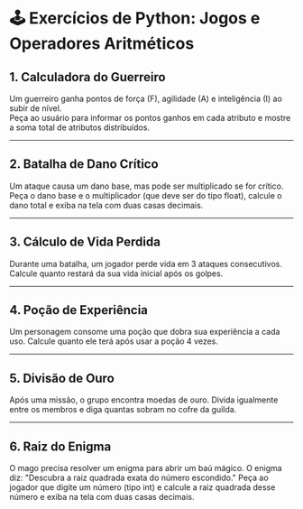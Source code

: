 
# 🕹️ Exercícios de Python: Jogos e Operadores Aritméticos

## 1. Calculadora do Guerreiro
Um guerreiro ganha pontos de força (F), agilidade (A) e inteligência (I) ao subir de nível.  
Peça ao usuário para informar os pontos ganhos em cada atributo e mostre a soma total de atributos distribuídos.

---

## 2. Batalha de Dano Crítico
Um ataque causa um dano base, mas pode ser multiplicado se for crítico.  
Peça o dano base e o multiplicador (que deve ser do tipo float), calcule o dano total e exiba na tela com duas casas decimais.

---

## 3. Cálculo de Vida Perdida
Durante uma batalha, um jogador perde vida em 3 ataques consecutivos. Calcule quanto restará da sua vida inicial após os golpes.

---

## 4. Poção de Experiência
Um personagem consome uma poção que dobra sua experiência a cada uso. Calcule quanto ele terá após usar a poção 4 vezes.

---

## 5. Divisão de Ouro
Após uma missão, o grupo encontra moedas de ouro. Divida igualmente entre os membros e diga quantas sobram no cofre da guilda.

---

## 6. Raiz do Enigma
O mago precisa resolver um enigma para abrir um baú mágico. O enigma diz:
"Descubra a raiz quadrada exata do número escondido."
Peça ao jogador que digite um número (tipo int) e calcule a raiz quadrada desse número e exiba na tela com duas casas decimais.